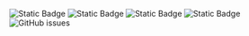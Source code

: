 ![Static Badge](https://img.shields.io/badge/blacklists-60-000000) ![Static Badge](https://img.shields.io/badge/blacklisted-3061156-cc0000) ![Static Badge](https://img.shields.io/badge/whitelisted-2243-00CC00) ![Static Badge](https://img.shields.io/badge/streaming_blacklist-28107-000000) ![GitHub issues](https://img.shields.io/github/issues/fabriziosalmi/blacklists)

